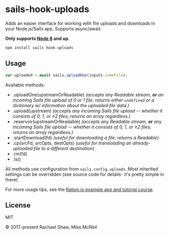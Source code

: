 # sails-hook-uploads

Adds an easier interface for working with file uploads and downloads in your Node.js/Sails app.  Supports async/await.

**Only supports [Node 8](https://nodejs.org) and up.**

```js
npm install sails-hook-uploads
```


## Usage

```js
var uploaded = await sails.uploadOne(inputs.someFile);
```

Available methods:

- .uploadOne(upstreamOrReadable)    _(accepts any Readable stream, **or** an incoming Sails file upload of 0 or 1 file; returns either `undefined` or a dictionary w/ information about the uploaded file data.)_
- .upload(upstream)  _(accepts any incoming Sails file upload -- whether it consists of 0, 1, or ≥2 files; returns an array regardless.)_
- .reservoir(upstreamOrReadable)  _(accepts any Readable stream, **or** any incoming Sails file upload -- whether it consists of 0, 1, or ≥2 files; returns an array regardless.)_
- .startDownload(fd)  _(useful for downloading a file; returns a Readable)_
- .cp(srcFd, srcOpts, destOpts)  _(useful for transloading an already-uploaded file to a different destination)_
- .rm(fd)
- .ls()

All methods use configuration from `sails.config.uploads`.  Most inherited settings can be overridden (see source code for details- it's pretty simple in there).

For more usage tips, see the [Ration.io example app and tutorial course](https://ration.io/).


## License

MIT

&copy; 2017-present  Rachael Shaw, Mike McNeil
